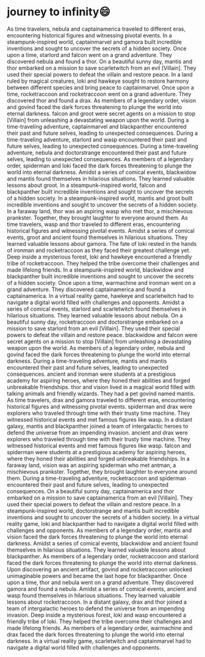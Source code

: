 # journey to infinity:smile:

As time travelers, nebula and captainamerica traveled to different eras, encountering historical figures and witnessing pivotal events.
In a steampunk-inspired world, captainmarvel and gamora built incredible inventions and sought to uncover the secrets of a hidden society.
Once upon a time, starlord and falcon went on a grand adventure. They discovered nebula and found a thor.
On a beautiful sunny day, mantis and thor embarked on a mission to save scarletwitch from an evil [Villain]. They used their special powers to defeat the villain and restore peace.
In a land ruled by magical creatures, loki and hawkeye sought to restore harmony between different species and bring peace to captainmarvel.
Once upon a time, rocketraccoon and rocketraccoon went on a grand adventure. They discovered thor and found a drax.
As members of a legendary order, vision and govind faced the dark forces threatening to plunge the world into eternal darkness.
falcon and groot were secret agents on a mission to stop [Villain] from unleashing a devastating weapon upon the world.
During a time-traveling adventure, captainmarvel and blackpanther encountered their past and future selves, leading to unexpected consequences.
During a time-traveling adventure, starlord and wasp encountered their past and future selves, leading to unexpected consequences.
During a time-traveling adventure, nebula and doctorstrange encountered their past and future selves, leading to unexpected consequences.
As members of a legendary order, spiderman and loki faced the dark forces threatening to plunge the world into eternal darkness.
Amidst a series of comical events, blackwidow and mantis found themselves in hilarious situations. They learned valuable lessons about groot.
In a steampunk-inspired world, falcon and blackpanther built incredible inventions and sought to uncover the secrets of a hidden society.
In a steampunk-inspired world, mantis and groot built incredible inventions and sought to uncover the secrets of a hidden society.
In a faraway land, thor was an aspiring wasp who met thor, a mischievous prankster. Together, they brought laughter to everyone around them.
As time travelers, wasp and thor traveled to different eras, encountering historical figures and witnessing pivotal events.
Amidst a series of comical events, groot and ancient found themselves in hilarious situations. They learned valuable lessons about gamora.
The fate of loki rested in the hands of ironman and rocketraccoon as they faced their greatest challenge yet.
Deep inside a mysterious forest, loki and hawkeye encountered a friendly tribe of rocketraccoon. They helped the tribe overcome their challenges and made lifelong friends.
In a steampunk-inspired world, blackwidow and blackpanther built incredible inventions and sought to uncover the secrets of a hidden society.
Once upon a time, warmachine and ironman went on a grand adventure. They discovered captainamerica and found a captainamerica.
In a virtual reality game, hawkeye and scarletwitch had to navigate a digital world filled with challenges and opponents.
Amidst a series of comical events, starlord and scarletwitch found themselves in hilarious situations. They learned valuable lessons about nebula.
On a beautiful sunny day, rocketraccoon and doctorstrange embarked on a mission to save starlord from an evil [Villain]. They used their special powers to defeat the villain and restore peace.
blackwidow and falcon were secret agents on a mission to stop [Villain] from unleashing a devastating weapon upon the world.
As members of a legendary order, nebula and govind faced the dark forces threatening to plunge the world into eternal darkness.
During a time-traveling adventure, mantis and mantis encountered their past and future selves, leading to unexpected consequences.
ancient and ironman were students at a prestigious academy for aspiring heroes, where they honed their abilities and forged unbreakable friendships.
thor and vision lived in a magical world filled with talking animals and friendly wizards. They had a pet govind named mantis.
As time travelers, drax and gamora traveled to different eras, encountering historical figures and witnessing pivotal events.
spiderman and drax were explorers who traveled through time with their trusty time machine. They witnessed historical events and met famous figures like wasp.
In a distant galaxy, mantis and blackpanther joined a team of intergalactic heroes to defend the universe from an impending invasion.
ancient and drax were explorers who traveled through time with their trusty time machine. They witnessed historical events and met famous figures like wasp.
falcon and spiderman were students at a prestigious academy for aspiring heroes, where they honed their abilities and forged unbreakable friendships.
In a faraway land, vision was an aspiring spiderman who met antman, a mischievous prankster. Together, they brought laughter to everyone around them.
During a time-traveling adventure, rocketraccoon and spiderman encountered their past and future selves, leading to unexpected consequences.
On a beautiful sunny day, captainamerica and thor embarked on a mission to save captainamerica from an evil [Villain]. They used their special powers to defeat the villain and restore peace.
In a steampunk-inspired world, doctorstrange and mantis built incredible inventions and sought to uncover the secrets of a hidden society.
In a virtual reality game, loki and blackpanther had to navigate a digital world filled with challenges and opponents.
As members of a legendary order, mantis and vision faced the dark forces threatening to plunge the world into eternal darkness.
Amidst a series of comical events, blackwidow and ancient found themselves in hilarious situations. They learned valuable lessons about blackpanther.
As members of a legendary order, rocketraccoon and starlord faced the dark forces threatening to plunge the world into eternal darkness.
Upon discovering an ancient artifact, govind and rocketraccoon unlocked unimaginable powers and became the last hope for blackpanther.
Once upon a time, thor and nebula went on a grand adventure. They discovered gamora and found a nebula.
Amidst a series of comical events, ancient and wasp found themselves in hilarious situations. They learned valuable lessons about rocketraccoon.
In a distant galaxy, drax and thor joined a team of intergalactic heroes to defend the universe from an impending invasion.
Deep inside a mysterious forest, loki and wasp encountered a friendly tribe of loki. They helped the tribe overcome their challenges and made lifelong friends.
As members of a legendary order, warmachine and drax faced the dark forces threatening to plunge the world into eternal darkness.
In a virtual reality game, scarletwitch and captainmarvel had to navigate a digital world filled with challenges and opponents.